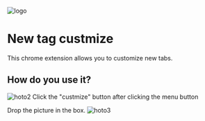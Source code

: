 ![logo](https://raw.github.com/rihitosan/new-tab-custmize/main/hoto1.png)
# New tag custmize
This chrome extension allows you to customize new tabs.

## How do you use it?
![hoto2](https://raw.github.com/rihitosan/new-tab-custmize/main/hoto2.png)
Click the "custmize" button after clicking the menu button


Drop the picture in the box.
![hoto3](https://raw.github.com/rihitosan/new-tab-custmize/main/hoto3.png)

